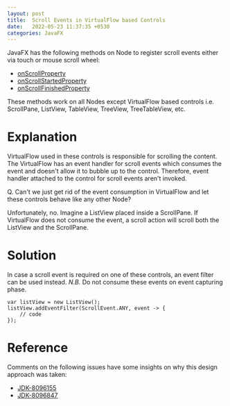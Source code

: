 ```yaml
---
layout: post
title:  Scroll Events in VirtualFlow based Controls
date:   2022-05-23 11:37:35 +0530
categories: JavaFX
---
```


JavaFX has the following methods on Node to register scroll events either
via touch or mouse scroll wheel:

* [onScrollProperty](https://openjfx.io/javadoc/17/javafx.graphics/javafx/scene/Node.html#onScrollProperty)
* [onScrollStartedProperty](https://openjfx.io/javadoc/17/javafx.graphics/javafx/scene/Node.html#onScrollStartedProperty)
* [onScrollFinishedProperty](https://openjfx.io/javadoc/17/javafx.graphics/javafx/scene/Node.html#onScrollFinishedProperty)

These methods work on all Nodes except VirtualFlow based controls i.e.
ScrollPane, ListView, TableView, TreeView, TreeTableView, etc.

# Explanation

VirtualFlow used in these controls is responsible for scrolling the content.
The VirtualFlow has an event handler for scroll events which consumes the event
and doesn't allow it to bubble up to the control.
Therefore, event handler attached to the control for scroll events aren't invoked.

Q. Can't we just get rid of the event consumption in VirtualFlow
and let these controls behave like any other Node?

Unfortunately, no. Imagine a ListView placed inside a ScrollPane.
If VirtualFlow does not consume the event,
a scroll action will scroll both the ListView and the ScrollPane.

# Solution

In case a scroll event is required on one of these controls, an event filter can be used instead.
*N.B.* Do not consume these events on event capturing phase.

```
var listView = new ListView();
listView.addEventFilter(ScrollEvent.ANY, event -> {
    // code
});
```

# Reference

Comments on the following issues have some insights on why this design approach was taken:

* [JDK-8096155](https://bugs.openjdk.java.net/browse/JDK-8096155)
* [JDK-8096847](https://bugs.openjdk.java.net/browse/JDK-8096847)









